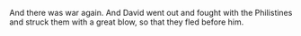 And there was war again. And David went out and fought with the Philistines and struck them with a great blow, so that they fled before him.
